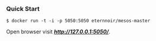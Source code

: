 ### Quick Start

```
$ docker run -t -i -p 5050:5050 eternnoir/mesos-master
```

Open browser visit ***http://127.0.0.1:5050/***.
